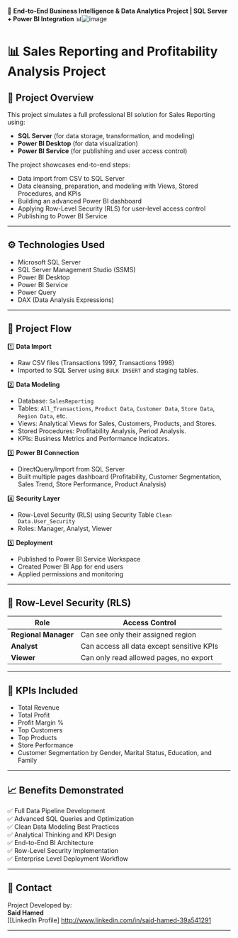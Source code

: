 🚀 **End-to-End Business Intelligence & Data Analytics Project | SQL Server + Power BI Integration** 📊![image](https://github.com/user-attachments/assets/4cf7be06-3e70-4115-bbd5-581abe99539a)


# 📊 Sales Reporting and Profitability Analysis Project

## 📝 Project Overview

This project simulates a full professional BI solution for Sales Reporting using:

- **SQL Server** (for data storage, transformation, and modeling)
- **Power BI Desktop** (for data visualization)
- **Power BI Service** (for publishing and user access control)

The project showcases end-to-end steps:
- Data import from CSV to SQL Server
- Data cleansing, preparation, and modeling with Views, Stored Procedures, and KPIs
- Building an advanced Power BI dashboard
- Applying Row-Level Security (RLS) for user-level access control
- Publishing to Power BI Service

---

## ⚙️ Technologies Used

- Microsoft SQL Server
- SQL Server Management Studio (SSMS)
- Power BI Desktop
- Power BI Service
- Power Query
- DAX (Data Analysis Expressions)

---

## 🚀 Project Flow

1️⃣ **Data Import**

- Raw CSV files (Transactions 1997, Transactions 1998)
- Imported to SQL Server using `BULK INSERT` and staging tables.

2️⃣ **Data Modeling**

- Database: `SalesReporting`
- Tables: `All_Transactions`, `Product Data`, `Customer Data`, `Store Data`, `Region Data`, etc.
- Views: Analytical Views for Sales, Customers, Products, and Stores.
- Stored Procedures: Profitability Analysis, Period Analysis.
- KPIs: Business Metrics and Performance Indicators.

3️⃣ **Power BI Connection**

- DirectQuery/Import from SQL Server
- Built multiple pages dashboard (Profitability, Customer Segmentation, Sales Trend, Store Performance, Product Analysis)

4️⃣ **Security Layer**

- Row-Level Security (RLS) using Security Table `Clean Data.User_Security`
- Roles: Manager, Analyst, Viewer

5️⃣ **Deployment**

- Published to Power BI Service Workspace
- Created Power BI App for end users
- Applied permissions and monitoring

---

## 🔐 Row-Level Security (RLS)

| Role | Access Control |
| ---- | -------------- |
| **Regional Manager** | Can see only their assigned region |
| **Analyst** | Can access all data except sensitive KPIs |
| **Viewer** | Can only read allowed pages, no export |

---

## 🧮 KPIs Included

- Total Revenue
- Total Profit
- Profit Margin %
- Top Customers
- Top Products
- Store Performance
- Customer Segmentation by Gender, Marital Status, Education, and Family

---

## 📈 Benefits Demonstrated

✅ Full Data Pipeline Development  
✅ Advanced SQL Queries and Optimization  
✅ Clean Data Modeling Best Practices  
✅ Analytical Thinking and KPI Design  
✅ End-to-End BI Architecture  
✅ Row-Level Security Implementation  
✅ Enterprise Level Deployment Workflow

---

## 📩 Contact

Project Developed by:  
**Said Hamed**  
[[LinkedIn Profile]
http://www.linkedin.com/in/said-hamed-39a541291

---
